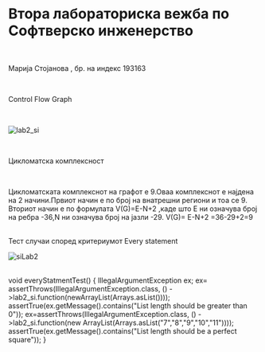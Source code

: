 # Втора лабораториска вежба по Софтверско инженерство

</br>

Марија Стојанова , бр. на индекс 193163

</br>

Control Flow Graph

</br>

![lab2_si](https://user-images.githubusercontent.com/102327517/171292750-e6b2538c-53da-41cb-8525-008fbb8fdf45.png)

</br>

Цикломатска комплексност

</br>

Цикломатската комплекснот на графот е 9.Оваа комплекснот е најдена на 2 начини.Првиот начин е по број на внатрешни региони и тоа се 9. Вториот начин е по формулата V(G)=E-N+2 ,каде што Е ни означува број на ребра -36,N ни означува број на јазли -29.
V(G)= E-N+2 =36-29+2=9 

</br>
Тест случаи според критериумот Every statement
</br>

![siLab2](https://user-images.githubusercontent.com/102327517/171293445-6eb0d702-3d21-4896-8192-acd8070be4b6.png)

</br>
    void everyStatmentTest()
    {
        IllegalArgumentException ex;
        ex= assertThrows(IllegalArgumentException.class, () ->lab2_si.function(newArrayList(Arrays.asList())));
        assertTrue(ex.getMessage().contains("List length should be greater than 0"));
        ex=assertThrows(IllegalArgumentException.class, () ->lab2_si.function(new ArrayList(Arrays.asList("7","8","9","10","11"))));
        assertTrue(ex.getMessage().contains("List length should be a perfect square"));
    }
</br>

